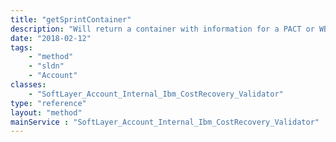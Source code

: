 ```yaml
---
title: "getSprintContainer"
description: "Will return a container with information for a PACT or WBS account ID and BMS country ID. "
date: "2018-02-12"
tags:
    - "method"
    - "sldn"
    - "Account"
classes:
    - "SoftLayer_Account_Internal_Ibm_CostRecovery_Validator"
type: "reference"
layout: "method"
mainService : "SoftLayer_Account_Internal_Ibm_CostRecovery_Validator"
---
```

